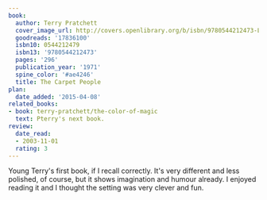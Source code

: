 ```yaml
---
book:
  author: Terry Pratchett
  cover_image_url: http://covers.openlibrary.org/b/isbn/9780544212473-L.jpg
  goodreads: '17836100'
  isbn10: 0544212479
  isbn13: '9780544212473'
  pages: '296'
  publication_year: '1971'
  spine_color: '#ae4246'
  title: The Carpet People
plan:
  date_added: '2015-04-08'
related_books:
- book: terry-pratchett/the-color-of-magic
  text: Pterry's next book.
review:
  date_read:
  - 2003-11-01
  rating: 3
---
```

Young Terry's first book, if I recall correctly. It's very different and less polished, of course, but it shows
imagination and humour already. I enjoyed reading it and I thought the setting was very clever and fun.
